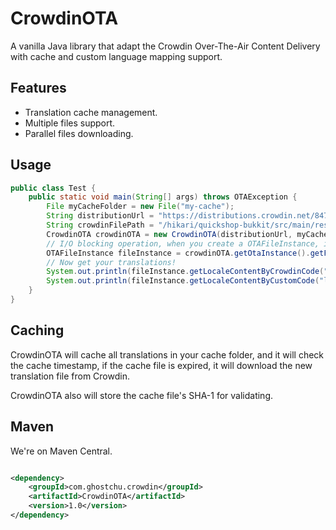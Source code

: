 # CrowdinOTA

A vanilla Java library that adapt the Crowdin Over-The-Air Content Delivery with cache and custom language mapping
support.

## Features

* Translation cache management.
* Multiple files support.
* Parallel files downloading.

## Usage

```java
public class Test {
    public static void main(String[] args) throws OTAException {
        File myCacheFolder = new File("my-cache");
        String distributionUrl = "https://distributions.crowdin.net/847569d13d22ee803f1cfa7xrm4";
        String crowdinFilePath = "/hikari/quickshop-bukkit/src/main/resources/lang/example.yml";
        CrowdinOTA crowdinOTA = new CrowdinOTA(distributionUrl, myCacheFolder);
        // I/O blocking operation, when you create a OTAFileInstance, it will download all translations
        OTAFileInstance fileInstance = crowdinOTA.getOtaInstance().getFileInstance(crowdinFilePath, autoDownload);
        // Now get your translations!
        System.out.println(fileInstance.getLocaleContentByCrowdinCode("zh-CN"));
        System.out.println(fileInstance.getLocaleContentByCustomCode("locale", "uk-UA"));
    }
}
```

## Caching

CrowdinOTA will cache all translations in your cache folder, and it will check the cache timestamp, if the cache file is
expired, it will download the new translation file from Crowdin.

CrowdinOTA also will store the cache file's SHA-1 for validating.

## Maven

We're on Maven Central.

```xml

<dependency>
    <groupId>com.ghostchu.crowdin</groupId>
    <artifactId>CrowdinOTA</artifactId>
    <version>1.0</version>
</dependency>
```